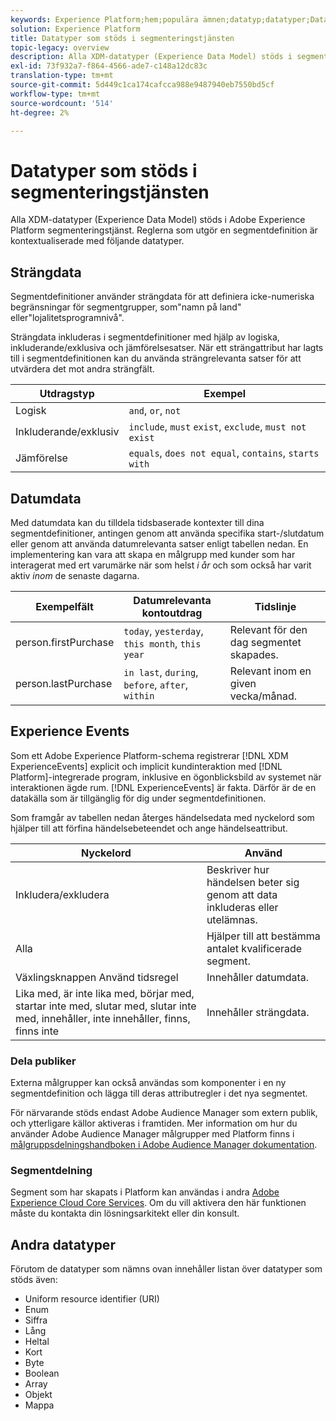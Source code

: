 ```yaml
---
keywords: Experience Platform;hem;populära ämnen;datatyp;datatyper;Datatyper;Datatyp;Segmenteringsdatatyper;Segmentering;segmentering;Segmenteringstjänst;Segmenteringstjänstens datatyper;
solution: Experience Platform
title: Datatyper som stöds i segmenteringstjänsten
topic-legacy: overview
description: Alla XDM-datatyper (Experience Data Model) stöds i segmenteringstjänsten för Adobe. Reglerna som utgör en segmentdefinition är kontextualiserade med följande datatyper.
exl-id: 73f932a7-f864-4566-ade7-c148a12dc83c
translation-type: tm+mt
source-git-commit: 5d449c1ca174cafcca988e9487940eb7550bd5cf
workflow-type: tm+mt
source-wordcount: '514'
ht-degree: 2%

---
```


# Datatyper som stöds i segmenteringstjänsten

Alla XDM-datatyper (Experience Data Model) stöds i Adobe Experience Platform segmenteringstjänst. Reglerna som utgör en segmentdefinition är kontextualiserade med följande datatyper.

## Strängdata

Segmentdefinitioner använder strängdata för att definiera icke-numeriska begränsningar för segmentgrupper, som&quot;namn på land&quot; eller&quot;lojalitetsprogramnivå&quot;.

Strängdata inkluderas i segmentdefinitioner med hjälp av logiska, inkluderande/exklusiva och jämförelsesatser. När ett strängattribut har lagts till i segmentdefinitionen kan du använda strängrelevanta satser för att utvärdera det mot andra strängfält.

| Utdragstyp | Exempel |
| -------------- | -------- |
| Logisk | `and`, `or`, `not` |
| Inkluderande/exklusiv | `include`,  `must` `exist`,  `exclude`,  `must not exist` |
| Jämförelse | `equals`, `does not equal`, `contains`, `starts with` |

## Datumdata

Med datumdata kan du tilldela tidsbaserade kontexter till dina segmentdefinitioner, antingen genom att använda specifika start-/slutdatum eller genom att använda datumrelevanta satser enligt tabellen nedan. En implementering kan vara att skapa en målgrupp med kunder som har interagerat med ert varumärke när som helst *i år* och som också har varit aktiv *inom* de senaste dagarna.

| Exempelfält | Datumrelevanta kontoutdrag | Tidslinje |
| ------------- | ------------------------ | --------- |
| person.firstPurchase | `today`,  `yesterday`,  `this month`,  `this year` | Relevant för den dag segmentet skapades. |
| person.lastPurchase | `in last`,  `during`,  `before`,  `after`,  `within` | Relevant inom en given vecka/månad. |

## Experience Events

Som ett Adobe Experience Platform-schema registrerar [!DNL XDM ExperienceEvents] explicit och implicit kundinteraktion med [!DNL Platform]-integrerade program, inklusive en ögonblicksbild av systemet när interaktionen ägde rum. [!DNL ExperienceEvents] är fakta. Därför är de en datakälla som är tillgänglig för dig under segmentdefinitionen.

Som framgår av tabellen nedan återges händelsedata med nyckelord som hjälper till att förfina händelsebeteendet och ange händelseattribut.

| Nyckelord | Använd |
| ------- | --- |
| Inkludera/exkludera | Beskriver hur händelsen beter sig genom att data inkluderas eller utelämnas. |
| Alla | Hjälper till att bestämma antalet kvalificerade segment. |
| Växlingsknappen Använd tidsregel | Innehåller datumdata. |
| Lika med, är inte lika med, börjar med, startar inte med, slutar med, slutar inte med, innehåller, inte innehåller, finns, finns inte | Innehåller strängdata. |

### Dela publiker

Externa målgrupper kan också användas som komponenter i en ny segmentdefinition och lägga till deras attributregler i det nya segmentet.

För närvarande stöds endast Adobe Audience Manager som extern publik, och ytterligare källor aktiveras i framtiden. Mer information om hur du använder Adobe Audience Manager målgrupper med Platform finns i [målgruppsdelningshandboken i Adobe Audience Manager dokumentation](https://docs.adobe.com/content/help/en/audience-manager/user-guide/implementation-integration-guides/integration-experience-platform/aam-aep-audience-sharing.html).

### Segmentdelning

Segment som har skapats i Platform kan användas i andra [Adobe Experience Cloud Core Services](https://docs.adobe.com/content/help/sv-SE/core-services/interface/experience-cloud.html). Om du vill aktivera den här funktionen måste du kontakta din lösningsarkitekt eller din konsult.

## Andra datatyper

Förutom de datatyper som nämns ovan innehåller listan över datatyper som stöds även:

- Uniform resource identifier (URI)
- Enum
- Siffra
- Lång
- Heltal
- Kort
- Byte
- Boolean
- Array
- Objekt
- Mappa
